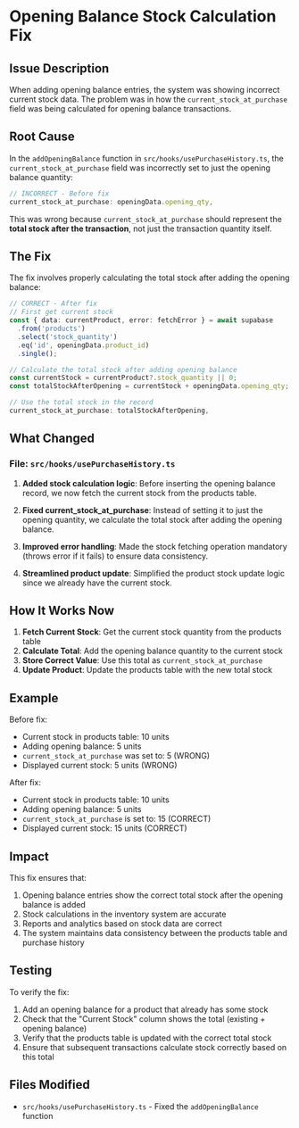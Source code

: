 # Opening Balance Stock Calculation Fix

## Issue Description

When adding opening balance entries, the system was showing incorrect current stock data. The problem was in how the `current_stock_at_purchase` field was being calculated for opening balance transactions.

## Root Cause

In the `addOpeningBalance` function in `src/hooks/usePurchaseHistory.ts`, the `current_stock_at_purchase` field was incorrectly set to just the opening balance quantity:

```typescript
// INCORRECT - Before fix
current_stock_at_purchase: openingData.opening_qty,
```

This was wrong because `current_stock_at_purchase` should represent the **total stock after the transaction**, not just the transaction quantity itself.

## The Fix

The fix involves properly calculating the total stock after adding the opening balance:

```typescript
// CORRECT - After fix
// First get current stock
const { data: currentProduct, error: fetchError } = await supabase
  .from('products')
  .select('stock_quantity')
  .eq('id', openingData.product_id)
  .single();

// Calculate the total stock after adding opening balance
const currentStock = currentProduct?.stock_quantity || 0;
const totalStockAfterOpening = currentStock + openingData.opening_qty;

// Use the total stock in the record
current_stock_at_purchase: totalStockAfterOpening,
```

## What Changed

### File: `src/hooks/usePurchaseHistory.ts`

1. **Added stock calculation logic**: Before inserting the opening balance record, we now fetch the current stock from the products table.

2. **Fixed current_stock_at_purchase**: Instead of setting it to just the opening quantity, we calculate the total stock after adding the opening balance.

3. **Improved error handling**: Made the stock fetching operation mandatory (throws error if it fails) to ensure data consistency.

4. **Streamlined product update**: Simplified the product stock update logic since we already have the current stock.

## How It Works Now

1. **Fetch Current Stock**: Get the current stock quantity from the products table
2. **Calculate Total**: Add the opening balance quantity to the current stock
3. **Store Correct Value**: Use this total as `current_stock_at_purchase`
4. **Update Product**: Update the products table with the new total stock

## Example

Before fix:
- Current stock in products table: 10 units
- Adding opening balance: 5 units
- `current_stock_at_purchase` was set to: 5 (WRONG)
- Displayed current stock: 5 units (WRONG)

After fix:
- Current stock in products table: 10 units
- Adding opening balance: 5 units
- `current_stock_at_purchase` is set to: 15 (CORRECT)
- Displayed current stock: 15 units (CORRECT)

## Impact

This fix ensures that:
1. Opening balance entries show the correct total stock after the opening balance is added
2. Stock calculations in the inventory system are accurate
3. Reports and analytics based on stock data are correct
4. The system maintains data consistency between the products table and purchase history

## Testing

To verify the fix:
1. Add an opening balance for a product that already has some stock
2. Check that the "Current Stock" column shows the total (existing + opening balance)
3. Verify that the products table is updated with the correct total stock
4. Ensure that subsequent transactions calculate stock correctly based on this total

## Files Modified

- `src/hooks/usePurchaseHistory.ts` - Fixed the `addOpeningBalance` function 